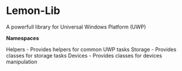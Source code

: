 # Lemon-Lib
A powerfull library for Universal Windows Platform (UWP)

<b>Namespaces</b>

Helpers - Provides helpers for common UWP tasks
Storage - Provides classes for storage tasks
Devices - Provides classes for devices manipulation